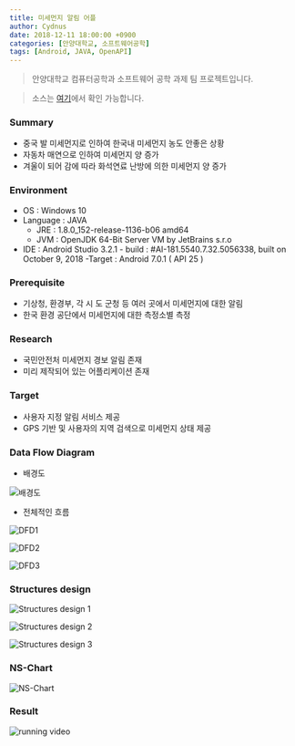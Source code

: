 ```yaml
---
title: 미세먼지 알림 어플
author: Cydnus
date: 2018-12-11 18:00:00 +0900
categories: [안양대학교, 소프트웨어공학]
tags: [Android, JAVA, OpenAPI]
---
```


> 안양대학교 컴퓨터공학과 소프트웨어 공학 과제 팀 프로젝트입니다.

> 소스는 [여기](https://github.com/Cydnus/Study_files/tree/main/Certificated_Programs/%EC%BB%B4%ED%93%A8%ED%84%B0%EA%B3%B5%ED%95%99%EA%B3%BC/%EB%AF%B8%EC%84%B8%EB%A8%BC%EC%A7%80%EC%96%B4%ED%94%8C)에서 확인 가능합니다.

### Summary

- 중국 발 미세먼지로 인하여 한국내 미세먼지 농도 안좋은 상황
- 자동차 매연으로 인하여 미세먼지 양 증가
- 겨울이 되어 감에 따라 화석연료 난방에 의한 미세먼지 양 증가

### Environment

- OS : Windows 10
- Language : JAVA
  - JRE : 1.8.0_152-release-1136-b06 amd64
  - JVM : OpenJDK 64-Bit Server VM by JetBrains s.r.o
- IDE : Android Studio 3.2.1 - build : #AI-181.5540.7.32.5056338, built on October 9, 2018
  -Target : Android 7.0.1 ( API 25 )

### Prerequisite

- 기상청, 환경부, 각 시 도 군청 등
  여러 곳에서 미세먼지에 대한 알림
- 한국 환경 공단에서
  미세먼지에 대한 측정소별 측정

### Research

- 국민안전처 미세먼지 경보 알림 존재
- 미리 제작되어 있는 어플리케이션 존재

### Target

- 사용자 지정 알림 서비스 제공
- GPS 기반 및 사용자의 지역 검색으로 미세먼지 상태 제공

### Data Flow Diagram

- 배경도

![배경도](/posts/181211_micro/back.png)

- 전체적인 흐름

![DFD1](/posts/181211_micro/dfd1.png)

![DFD2](/posts/181211_micro/dfd2.png)

![DFD3](/posts/181211_micro/dfd3.png)

### Structures design

![Structures design 1](/posts/181211_micro/sd1.png)

![Structures design 2](/posts/181211_micro/sd2.png)

![Structures design 3](/posts/181211_micro/sd3.png)

### NS-Chart

![NS-Chart](/posts/181211_micro/NS.png)

### Result

![running video](/posts/181211_micro/running.gif)
